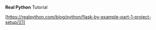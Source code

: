 **Real Python** Tutorial

[https://realpython.com/blog/python/flask-by-example-part-1-project-setup/][1] 


[1]: https://realpython.com/blog/python/flask-by-example-part-1-project-setup/